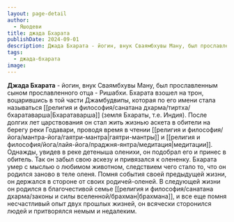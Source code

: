 ```yaml
---
layout: page-detail
author:
  - Яшодеви
title: джада Бхарата
publishDate: 2024-09-01
description: Джада Бхарата - йогин, внук Сваямбхувы Ману, был прославленным сыном прославленного отца - Ришабхи.
tags:
  - джада-бхарата
image:
---
```

**Джада Бхарата** - йогин, внук Сваямбхувы Ману, был прославленным сыном прославленного отца - Ришабхи. Бхарата взошел на трон, воцарившись в той части Джамбудвипы, которая по его имени стала называться [[религия и философия/санатана дхарма/тиртха/бхаратаварша|Бхаратаварша]] (земля Бхараты, т.е. Индия). После долгих лет царствования он стал жить жизнью аскета в обители на берегу реки Годавари, проводя время в чтении [[религия и философия/йога/мантра-йога/гаятри-мантра|гаятри-мантры]] и [[религия и философия/йога/лайя-йога/праджня-янтра/медитация|медитации]]. Однажды, увидев в реке детеныша оленихи, он подобрал его и принес в обитель. Так он забыл свою аскезу и привязался к олененку. Бхарата умер с мыслью о любимом животном, следствием чего стало то, что он родился заново в теле оленя. Помня события своей предыдущей жизни, он держался в стороне от своих родичей-оленей. В следующей жизни он родился в благочестивой семье [[религия и философия/санатана дхарма/законы и силы вселенной/брахман|брахмана]], и все еще помня несчастливый опыт двух прошлых жизней, он всячески сторонился людей и притворялся немым и недалеким.

